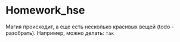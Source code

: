 # Homework_hse
Магия происходит, а еще есть несколько красивых вещей (todo - разобрать). Например, можно делать:
`так`

